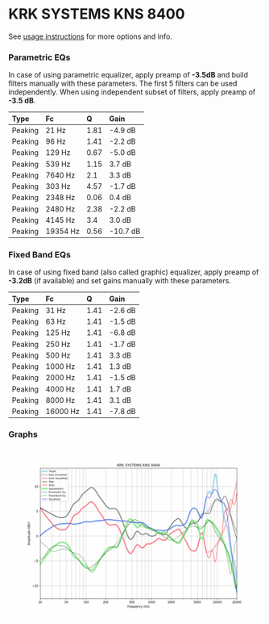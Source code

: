 # KRK SYSTEMS KNS 8400
See [usage instructions](https://github.com/jaakkopasanen/AutoEq#usage) for more options and info.

### Parametric EQs
In case of using parametric equalizer, apply preamp of **-3.5dB** and build filters manually
with these parameters. The first 5 filters can be used independently.
When using independent subset of filters, apply preamp of **-3.5 dB**.

| Type    | Fc       |    Q | Gain     |
|:--------|:---------|:-----|:---------|
| Peaking | 21 Hz    | 1.81 | -4.9 dB  |
| Peaking | 96 Hz    | 1.41 | -2.2 dB  |
| Peaking | 129 Hz   | 0.67 | -5.0 dB  |
| Peaking | 539 Hz   | 1.15 | 3.7 dB   |
| Peaking | 7640 Hz  | 2.1  | 3.3 dB   |
| Peaking | 303 Hz   | 4.57 | -1.7 dB  |
| Peaking | 2348 Hz  | 0.06 | 0.4 dB   |
| Peaking | 2480 Hz  | 2.38 | -2.2 dB  |
| Peaking | 4145 Hz  | 3.4  | 3.0 dB   |
| Peaking | 19354 Hz | 0.56 | -10.7 dB |

### Fixed Band EQs
In case of using fixed band (also called graphic) equalizer, apply preamp of **-3.2dB**
(if available) and set gains manually with these parameters.

| Type    | Fc       |    Q | Gain    |
|:--------|:---------|:-----|:--------|
| Peaking | 31 Hz    | 1.41 | -2.6 dB |
| Peaking | 63 Hz    | 1.41 | -1.5 dB |
| Peaking | 125 Hz   | 1.41 | -6.8 dB |
| Peaking | 250 Hz   | 1.41 | -1.7 dB |
| Peaking | 500 Hz   | 1.41 | 3.3 dB  |
| Peaking | 1000 Hz  | 1.41 | 1.3 dB  |
| Peaking | 2000 Hz  | 1.41 | -1.5 dB |
| Peaking | 4000 Hz  | 1.41 | 1.7 dB  |
| Peaking | 8000 Hz  | 1.41 | 3.1 dB  |
| Peaking | 16000 Hz | 1.41 | -7.8 dB |

### Graphs
![](./KRK%20SYSTEMS%20KNS%208400.png)